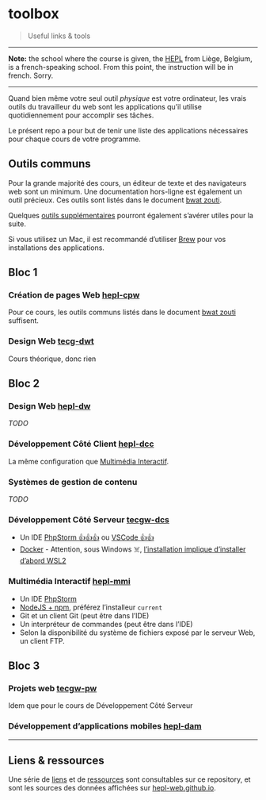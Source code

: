# toolbox

> Useful links &amp; tools

* * *

**Note:** the school where the course is given, the [HEPL](http://www.provincedeliege.be/hauteecole) from Liège, Belgium, is a french-speaking school. From this point, the instruction will be in french. Sorry.

* * *

Quand bien même votre seul outil _physique_ est votre ordinateur, les vrais outils du travailleur du web sont les applications qu’il utilise quotidiennement pour accomplir ses tâches.

Le présent repo a pour but de tenir une liste des applications nécessaires pour chaque cours de votre programme.

## Outils communs

Pour la grande majorité des cours, un éditeur de texte et des navigateurs web sont un minimum. Une documentation hors-ligne est également un outil précieux. Ces outils sont listés dans le document [bwat zouti](./app/toolbox-bwat-zouti.md).

Quelques [outils supplémentaires](./app/divers.md) pourront également s’avérer utiles pour la suite.

Si vous utilisez un Mac, il est recommandé d’utiliser [Brew](https://brew.sh) pour vos installations des applications.

## Bloc 1

### Création de pages Web [hepl-cpw](https://github.com/hepl-cpw)

Pour ce cours, les outils communs listés dans le document [bwat zouti](./app/toolbox-bwat-zouti.md) suffisent.

### Design Web [tecg-dwt](https://github.com/tecgw-dwt)

Cours théorique, donc rien

## Bloc 2

### Design Web [hepl-dw](https://github.com/hepl-dw)

_TODO_

### Développement Côté Client [hepl-dcc](https://github.com/hepl-dcc)

La même configuration que [Multimédia Interactif](#multimédia-interactif-hepl-mmi).

### Systèmes de gestion de contenu

_TODO_

### Développement Côté Serveur [tecgw-dcs](https://github.com/tecgw-dcs)

- Un IDE [PhpStorm 👍👍👍](https://www.jetbrains.com/phpstorm/) ou [VSCode 👍👍](https://code.visualstudio.com/)
- [Docker](https://www.docker.com/get-started)  - Attention, sous Windows ☠️, [l’installation implique d’installer d’abord WSL2](https://docs.docker.com/desktop/windows/)

### Multimédia Interactif [hepl-mmi](https://github.com/hepl-mmi)

- Un IDE [PhpStorm](https://www.jetbrains.com/phpstorm/)
- [NodeJS + npm](https://nodejs.org/en/), préférez l’installeur `current`
- Git et un client Git (peut être dans l’IDE)
- Un interpréteur de commandes (peut être dans l’IDE)
- Selon la disponibilité du système de fichiers exposé par le serveur Web, un client FTP.

## Bloc 3

### Projets web [tecgw-pw](https://github.com/tecgw-pw)

Idem que pour le cours de Développement Côté Serveur

### Développement d’applications mobiles [hepl-dam](https://github.com/hepl-dam)

* * *

## Liens & ressources

Une série de [liens](./links) et de [ressources](./resources) sont consultables sur ce repository, et sont les sources des données affichées sur [hepl-web.github.io](https://hepl-web.github.io).
